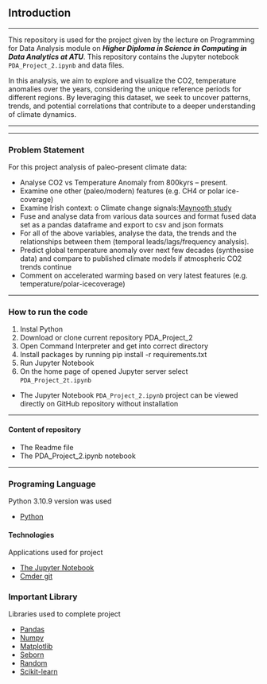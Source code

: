 ## Introduction

***

This repository is used for the project given by the lecture on Programming for Data Analysis module on <em><strong>Higher Diploma in Science in Computing in Data Analytics at ATU</strong></em>. This repository contains the Jupyter notebook <code>PDA_Project_2.ipynb</code> and data files.

In this analysis, we aim to explore and visualize the CO2, temperature anomalies over the years, considering the unique reference periods for different regions. By leveraging this dataset, we seek to uncover patterns, trends, and potential correlations that contribute to a deeper understanding of climate dynamics.

*** 

***

### Problem Statement

For this project analysis of paleo-present climate data:

* Analyse CO2 vs Temperature Anomaly from 800kyrs – present.
* Examine one other (paleo/modern) features (e.g. CH4 or polar ice-coverage)
* Examine Irish context:
  o Climate change signals:[Maynooth study](https://www.sciencedirect.com/science/article/pii/S2212094723000610#bib13)
* Fuse and analyse data from various data sources and format fused data set as a pandas
dataframe and export to csv and json formats
* For all of the above variables, analyse the data, the trends and the relationships between
them (temporal leads/lags/frequency analysis).
* Predict global temperature anomaly over next few decades (synthesise data) and compare to
published climate models if atmospheric CO2 trends continue
* Comment on accelerated warming based on very latest features (e.g. temperature/polar-icecoverage)
  
***   

### How to run the code

 1. Instal Python 
 2. Download or clone current repository PDA_Project_2
 3. Open Command Interpreter and get into correct directory
 4. Install packages by running pip install -r requirements.txt 
 5. Run Jupyter Notebook
 6. On the home page of opened Jupyter server select <code>PDA_Project_2t.ipynb</code>

* The Jupyter Notebook <code>PDA_Project_2.ipynb</code> project can be viewed directly on GitHub repository without installation 

***

#### Content of repository 
* The Readme file
* The PDA_Project_2.ipynb notebook 

***

### Programing Language 
Python 3.10.9 version was used
* [Python](https://www.python.org/)

#### Technologies 
Applications used for project
* [The Jupyter Notebook](https://jupyter.org/)
* [Cmder git](https://cmder.app/)

### Important Library 
Libraries used to complete project
* [Pandas](https://pandas.pydata.org/)
* [Numpy](https://numpy.org/)
* [Matplotlib](https://matplotlib.org/)
* [Seborn](https://seaborn.pydata.org/)
* [Random](https://docs.python.org/3/library/random.html)
* [Scikit-learn](https://scikit-learn.org)


